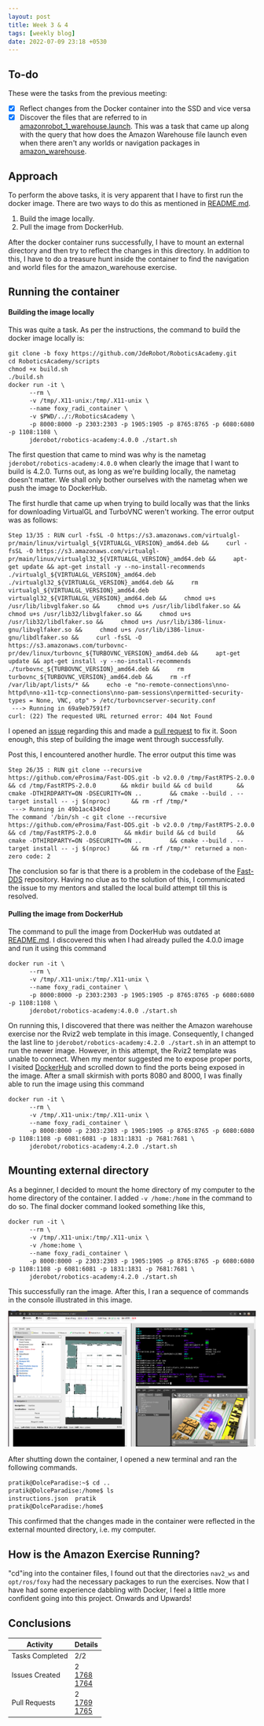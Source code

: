 ```yaml
---
layout: post
title: Week 3 & 4
tags: [weekly blog]
date: 2022-07-09 23:18 +0530
---
```

## To-do
These were the tasks from the previous meeting:

- [x] Reflect changes from the Docker container into the SSD and vice versa
- [x] Discover the files that are referred to in [amazonrobot_1_warehouse.launch](https://github.com/DolceParadise/RoboticsAcademy/blob/foxy/exercises/static/exercises/amazon_warehouse/launch/amazonrobot_1_warehouse.launch). This was a task that came up along with the query that how does the Amazon Warehouse file launch even when there aren't any worlds or navigation packages in [amazon_warehouse](https://github.com/DolceParadise/RoboticsAcademy/tree/foxy/exercises/static/exercises/amazon_warehouse).

## Approach

To perform the above tasks, it is very apparent that I have to first run the docker image. There are two ways to do this as mentioned in [README.md](https://github.com/DolceParadise/RoboticsAcademy/blob/foxy/scripts/README.md).

1. Build the image locally.
2. Pull the image from DockerHub.

After the docker container runs successfully, I have to mount an external directory and then try to reflect the changes in this directory. In addition to this, I have to do a treasure hunt inside the container to find the navigation and world files for the amazon_warehouse exercise. 

## Running the container

#### Building the image locally

This was quite a task. As per the instructions, the command to build the docker image locally is:

```shell
git clone -b foxy https://github.com/JdeRobot/RoboticsAcademy.git
cd RoboticsAcademy/scripts
chmod +x build.sh
./build.sh
docker run -it \
      --rm \
      -v /tmp/.X11-unix:/tmp/.X11-unix \
      --name foxy_radi_container \
      -v $PWD/../:/RoboticsAcademy \
      -p 8000:8000 -p 2303:2303 -p 1905:1905 -p 8765:8765 -p 6080:6080 -p 1108:1108 \
      jderobot/robotics-academy:4.0.0 ./start.sh
```

The first question that came to mind was why is the nametag `jderobot/robotics-academy:4.0.0` when clearly the image that I want to build is 4.2.0. Turns out, as long as we're building locally, the nametag doesn't matter. We shall only bother ourselves with the nametag when we push the image to DockerHub. 

The first hurdle that came up when trying to build locally was that the links for downloading VirtualGL and TurboVNC weren't working. The error output was as follows: 

```shell
Step 13/35 : RUN curl -fsSL -O https://s3.amazonaws.com/virtualgl-pr/main/linux/virtualgl_${VIRTUALGL_VERSION}_amd64.deb &&     curl -fsSL -O https://s3.amazonaws.com/virtualgl-pr/main/linux/virtualgl32_${VIRTUALGL_VERSION}_amd64.deb &&     apt-get update && apt-get install -y --no-install-recommends ./virtualgl_${VIRTUALGL_VERSION}_amd64.deb ./virtualgl32_${VIRTUALGL_VERSION}_amd64.deb &&     rm virtualgl_${VIRTUALGL_VERSION}_amd64.deb virtualgl32_${VIRTUALGL_VERSION}_amd64.deb &&     chmod u+s /usr/lib/libvglfaker.so &&     chmod u+s /usr/lib/libdlfaker.so &&     chmod u+s /usr/lib32/libvglfaker.so &&     chmod u+s /usr/lib32/libdlfaker.so &&     chmod u+s /usr/lib/i386-linux-gnu/libvglfaker.so &&     chmod u+s /usr/lib/i386-linux-gnu/libdlfaker.so &&     curl -fsSL -O https://s3.amazonaws.com/turbovnc-pr/dev/linux/turbovnc_${TURBOVNC_VERSION}_amd64.deb &&     apt-get update && apt-get install -y --no-install-recommends ./turbovnc_${TURBOVNC_VERSION}_amd64.deb &&     rm turbovnc_${TURBOVNC_VERSION}_amd64.deb &&     rm -rf /var/lib/apt/lists/* &&     echo -e "no-remote-connections\nno-httpd\nno-x11-tcp-connections\nno-pam-sessions\npermitted-security-types = None, VNC, otp" > /etc/turbovncserver-security.conf
 ---> Running in 69a9eb7591f7
curl: (22) The requested URL returned error: 404 Not Found
```

I opened an [issue](https://github.com/JdeRobot/RoboticsAcademy/issues/1764) regarding this and made a [pull request](https://github.com/JdeRobot/RoboticsAcademy/pull/1765) to fix it. Soon enough, this step of building the image went through successfully. 

Post this, I encountered another hurdle. The error output this time was
```shell
Step 26/35 : RUN git clone --recursive https://github.com/eProsima/Fast-DDS.git -b v2.0.0 /tmp/FastRTPS-2.0.0    && cd /tmp/FastRTPS-2.0.0       && mkdir build && cd build       && cmake -DTHIRDPARTY=ON -DSECURITY=ON ..        && cmake --build . --target install -- -j $(nproc)      && rm -rf /tmp/*
 ---> Running in 49b1ac4349cd
The command '/bin/sh -c git clone --recursive https://github.com/eProsima/Fast-DDS.git -b v2.0.0 /tmp/FastRTPS-2.0.0     && cd /tmp/FastRTPS-2.0.0        && mkdir build && cd build      && cmake -DTHIRDPARTY=ON -DSECURITY=ON ..        && cmake --build . --target install -- -j $(nproc)      && rm -rf /tmp/*' returned a non-zero code: 2
```

The conclusion so far is that there is a problem in the codebase of the [Fast-DDS](https://github.com/eProsima/Fast-DDS) repository. Having no clue as to the solution of this, I communicated the issue to my mentors and stalled the local build attempt till this is resolved. 

#### Pulling the image from DockerHub

The command to pull the image from DockerHub was outdated at  [README.md](https://github.com/DolceParadise/RoboticsAcademy/blob/foxy/scripts/README.md). I discovered this when I had already pulled the 4.0.0 image and run it using this command

```shell
docker run -it \
      --rm \
      -v /tmp/.X11-unix:/tmp/.X11-unix \
      --name foxy_radi_container \
      -p 8000:8000 -p 2303:2303 -p 1905:1905 -p 8765:8765 -p 6080:6080 -p 1108:1108 \
      jderobot/robotics-academy:4.0.0 ./start.sh
```

On running this, I discovered that there was neither the Amazon warehouse exercise nor the Rviz2 web template in this image. Consequently, I changed the last line to `jderobot/robotics-academy:4.2.0 ./start.sh` in an attempt to run the newer image. However, in this attempt, the Rviz2 template was unable to connect. When my mentor suggested me to expose proper ports, I visited [DockerHub](https://hub.docker.com/layers/jderobot/robotics-academy/4.2.0/images/sha256-5b5c561540e21a2210f95f6363133a097e6755654ae9c4dc9d07d1aa8104fdc2?context=explore) and scrolled down to find the ports being exposed in the image. After a small skirmish with ports 8080 and 8000, I was finally able to run the image using this command 
```shell
docker run -it \
      --rm \
      -v /tmp/.X11-unix:/tmp/.X11-unix \
      --name foxy_radi_container \
      -p 8000:8000 -p 2303:2303 -p 1905:1905 -p 8765:8765 -p 6080:6080 -p 1108:1108 -p 6081:6081 -p 1831:1831 -p 7681:7681 \
      jderobot/robotics-academy:4.2.0 ./start.sh
```

## Mounting external directory

As a beginner, I decided to mount the home directory of my computer to the home directory of the container. I added `-v /home:/home` in the command to do so. The final docker command looked something like this,

```shell
docker run -it \
      --rm \
      -v /tmp/.X11-unix:/tmp/.X11-unix \
      -v /home:home \
      --name foxy_radi_container \
      -p 8000:8000 -p 2303:2303 -p 1905:1905 -p 8765:8765 -p 6080:6080 -p 1108:1108 -p 6081:6081 -p 1831:1831 -p 7681:7681 \
      jderobot/robotics-academy:4.2.0 ./start.sh
```

This successfully ran the image. After this, I ran a sequence of commands in the console illustrated in this image.

![Reflected Changes](https://raw.githubusercontent.com/TheRoboticsClub/gsoc2022-Pratik_Mishra/47a27c16439cbfdca0b4ae3e669bc797ac18ce22/docs/pictures/Week3_1.png)

After shutting down the container, I opened a new terminal and ran the following commands. 

```shell
pratik@DolceParadise:~$ cd ..
pratik@DolceParadise:/home$ ls
instructions.json  pratik
pratik@DolceParadise:/home$ 
```

This confirmed that the changes made in the container were reflected in the external mounted directory, i.e. my computer. 

## How is the Amazon Exercise Running? 

"cd"ing into the container files, I found out that the directories `nav2_ws` and `opt/ros/foxy`  had the necessary packages to run the exercises. Now that I have had some experience dabbling with Docker, I feel a little more confident going into this project. Onwards and Upwards!  

## Conclusions

| Activity        | Details                                                      |
| --------------- | ------------------------------------------------------------ |
| Tasks Completed | 2/2                                                          |
| Issues Created  | 2<br />[1768](https://github.com/JdeRobot/RoboticsAcademy/issues/1768)<br />[1764](https://github.com/JdeRobot/RoboticsAcademy/issues/1764) |
| Pull Requests   | 2<br />[1769](https://github.com/JdeRobot/RoboticsAcademy/pull/1769)<br />[1765](https://github.com/JdeRobot/RoboticsAcademy/pull/1765) |
